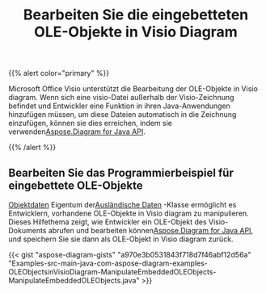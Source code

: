 ﻿---
title: Bearbeiten Sie die eingebetteten OLE-Objekte in Visio Diagram
type: docs
weight: 10
url: /de/java/manipulate-the-embedded-ole-objects-in-visio-diagram/
description: Diese Seite beschreibt, wie man ein Ole-Objekt mit der Bibliothek Aspose.Diagram manipuliert.
---
{{% alert color="primary" %}}

Microsoft Office Visio unterstützt die Bearbeitung der OLE-Objekte in Visio diagram. Wenn sich eine visio-Datei außerhalb der Visio-Zeichnung befindet und Entwickler eine Funktion in ihren Java-Anwendungen hinzufügen müssen, um diese Dateien automatisch in die Zeichnung einzufügen, können sie dies erreichen, indem sie verwenden[Aspose.Diagram for Java API](https://products.aspose.com/diagram/java/).

{{% /alert %}}
## **Bearbeiten Sie das Programmierbeispiel für eingebettete OLE-Objekte**
[Objektdaten](https://reference.aspose.com/diagram/java/com.aspose.diagram/foreigndata#ObjectData) Eigentum der[Ausländische Daten](https://reference.aspose.com/diagram/java/com.aspose.diagram/foreigndata) -Klasse ermöglicht es Entwicklern, vorhandene OLE-Objekte in Visio diagram zu manipulieren. Dieses Hilfethema zeigt, wie Entwickler ein OLE-Objekt des Visio-Dokuments abrufen und bearbeiten können[Aspose.Diagram for Java API](https://products.aspose.com/diagram/java), und speichern Sie sie dann als OLE-Objekt in Visio diagram zurück.

{{< gist "aspose-diagram-gists" "a970e3b0531843f718d7f46abf12d56a" "Examples-src-main-java-com-aspose-diagram-examples-OLEObjectsinVisioDiagram-ManipulateEmbeddedOLEObjects-ManipulateEmbeddedOLEObjects.java" >}}
